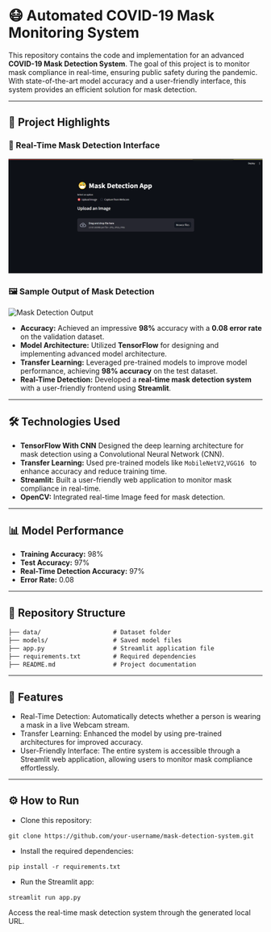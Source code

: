 # 😷 Automated COVID-19 Mask Monitoring System

This repository contains the code and implementation for an advanced **COVID-19 Mask Detection System**. The goal of this project is to monitor mask compliance in real-time, ensuring public safety during the pandemic. With state-of-the-art model accuracy and a user-friendly interface, this system provides an efficient solution for mask detection.

---

## 🌟 Project Highlights

### 🎥 Real-Time Mask Detection Interface
![Mask Detection Interface](FrontPage.png)

### 🖼️ Sample Output of Mask Detection
![Mask Detection Output](Mask_Detected.png)

- **Accuracy:** Achieved an impressive **98%** accuracy with a **0.08 error rate** on the validation dataset.
- **Model Architecture:** Utilized **TensorFlow** for designing and implementing advanced model architecture.
- **Transfer Learning:** Leveraged pre-trained models to improve model performance, achieving **98% accuracy** on the test dataset.
- **Real-Time Detection:** Developed a **real-time mask detection system** with a user-friendly frontend using **Streamlit**.

---

## 🛠️ Technologies Used
- **TensorFlow With CNN** Designed the deep learning architecture for mask detection using a Convolutional Neural Network (CNN).
- **Transfer Learning:** Used pre-trained models like `MobileNetV2`,`VGG16 `  to enhance accuracy and reduce training time.
- **Streamlit:** Built a user-friendly web application to monitor mask compliance in real-time.
- **OpenCV:** Integrated real-time Image feed for mask detection.
  
---

## 📊 Model Performance
- **Training Accuracy:** 98%
- **Test Accuracy:** 97%
- **Real-Time Detection Accuracy:** 97%
- **Error Rate:** 0.08

---

## 📂 Repository Structure
```plaintext
├── data/                    # Dataset folder
├── models/                  # Saved model files
├── app.py                   # Streamlit application file
├── requirements.txt         # Required dependencies
├── README.md                # Project documentation
```
---

## 🚀 Features
- Real-Time Detection: Automatically detects whether a person is wearing a mask in a live Webcam stream.
- Transfer Learning: Enhanced the model by using pre-trained architectures for improved accuracy.
- User-Friendly Interface: The entire system is accessible through a Streamlit web application, allowing users to monitor mask compliance effortlessly.

---
## ⚙️ How to Run

- Clone this repository:
```
git clone https://github.com/your-username/mask-detection-system.git
```
- Install the required dependencies:
```
pip install -r requirements.txt
```
- Run the Streamlit app:
```
streamlit run app.py
```
Access the real-time mask detection system through the generated local URL.
